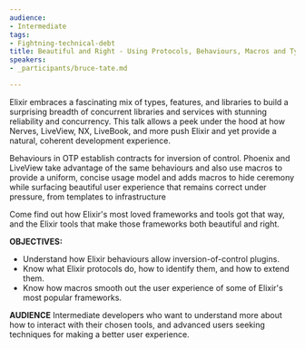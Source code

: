 ```yaml
---
audience:
- Intermediate
tags:
- Fightning-technical-debt
title: Beautiful and Right - Using Protocols, Behaviours, Macros and Types to Keep Elixir Apps On Track
speakers:
- _participants/bruce-tate.md

---
```

Elixir embraces a fascinating mix of types, features, and libraries to build a surprising breadth of concurrent libraries and services with stunning reliability and concurrency. This talk allows a peek under the hood at how Nerves, LiveView, NX, LiveBook, and more  push Elixir and yet provide a natural, coherent development experience.

Behaviours in OTP establish contracts for inversion of control. Phoenix and LiveView take advantage of the same behaviours and also use macros to provide a uniform, concise usage model and adds macros to hide ceremony while surfacing beautiful user experience that remains correct under pressure, from templates to infrastructure

Come find out how Elixir's most loved frameworks and tools got that way, and the Elixir tools that make those frameworks both beautiful and right.

**OBJECTIVES:**
- Understand how Elixir behaviours allow inversion-of-control plugins.
- Know what Elixir protocols do, how to identify them, and how to extend them.
- Know how macros smooth out the user experience of some of Elixir's most popular frameworks.

**AUDIENCE**
Intermediate developers who want to understand more about how to interact with their chosen tools, and advanced users seeking techniques for making a better user experience.

